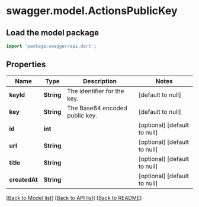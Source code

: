 # swagger.model.ActionsPublicKey

## Load the model package
```dart
import 'package:swagger/api.dart';
```

## Properties
Name | Type | Description | Notes
------------ | ------------- | ------------- | -------------
**keyId** | **String** | The identifier for the key. | [default to null]
**key** | **String** | The Base64 encoded public key. | [default to null]
**id** | **int** |  | [optional] [default to null]
**url** | **String** |  | [optional] [default to null]
**title** | **String** |  | [optional] [default to null]
**createdAt** | **String** |  | [optional] [default to null]

[[Back to Model list]](../README.md#documentation-for-models) [[Back to API list]](../README.md#documentation-for-api-endpoints) [[Back to README]](../README.md)

